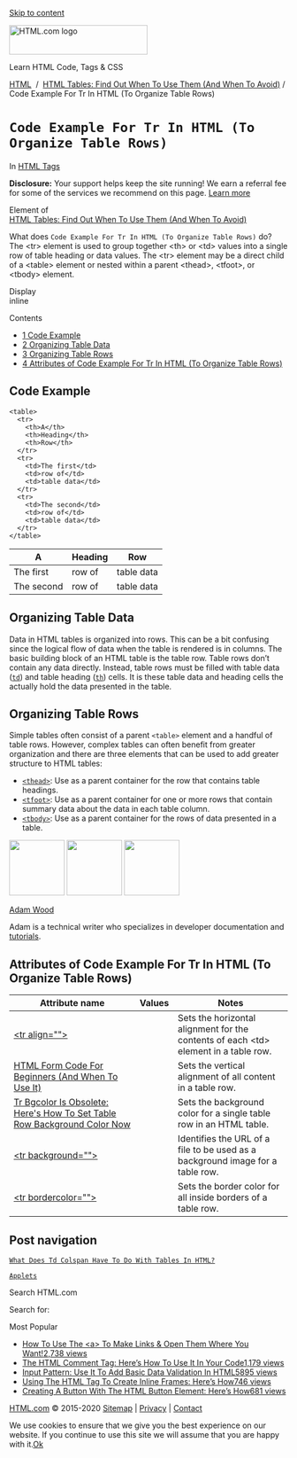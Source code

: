 <a href="#site-main" class="skip-link screen-reader-text">Skip to content</a>

<img src="https://html.com/wp-content/uploads/html-com-logo.png" alt="HTML.com logo" class="custom-logo sp-no-webp" srcset="https://html.com/wp-content/uploads/html-com-logo.png" width="250" height="53" />

[](https://html.com/)

Learn HTML Code, Tags & CSS

[HTML](https://html.com/)  /  [HTML Tables: Find Out When To Use Them (And When To Avoid)](https://html.com/tables/) / Code Example For Tr In HTML (To Organize Table Rows)

`Code Example For Tr In HTML (To Organize Table Rows)`
======================================================

In <span class="post-meta-category">[HTML Tags](https://html.com/tags/)</span>

**Disclosure:** Your support helps keep the site running! We earn a referral fee for some of the services we recommend on this page. [Learn more](https://html.com/disclosure/)

Element of  
[HTML Tables: Find Out When To Use Them (And When To Avoid)](https://html.com/tables/)

What does `Code Example For Tr In HTML (To Organize Table Rows)` do?  
The &lt;tr&gt; element is used to group together &lt;th&gt; or &lt;td&gt; values into a single row of table heading or data values. The &lt;tr&gt; element may be a direct child of a &lt;table&gt; element or nested within a parent &lt;thead&gt;, &lt;tfoot&gt;, or &lt;tbody&gt; element.

Display  
inline

Contents

-   [<span class="toc_number toc_depth_1">1</span> Code Example](#Code_Example)
-   [<span class="toc_number toc_depth_1">2</span> Organizing Table Data](#Organizing_Table_Data)
-   [<span class="toc_number toc_depth_1">3</span> Organizing Table Rows](#Organizing_Table_Rows)
-   [<span class="toc_number toc_depth_1">4</span> Attributes of Code Example For Tr In HTML (To Organize Table Rows)](#Attributes_of_Code_Example_For_Tr_In_HTML_To_Organize_Table_Rows)

<span id="Code_Example">Code Example</span>
-------------------------------------------

    <table>
      <tr>
        <th>A</th>
        <th>Heading</th>
        <th>Row</th>
      </tr>
      <tr>
        <td>The first</td>
        <td>row of</td>
        <td>table data</td>
      </tr>
      <tr>
        <td>The second</td>
        <td>row of</td>
        <td>table data</td>
      </tr>
    </table>

<table><thead><tr class="header"><th>A</th><th>Heading</th><th>Row</th></tr></thead><tbody><tr class="odd"><td>The first</td><td>row of</td><td>table data</td></tr><tr class="even"><td>The second</td><td>row of</td><td>table data</td></tr></tbody></table>

<span class="underline"></span>

<span id="Organizing_Table_Data">Organizing Table Data</span>
-------------------------------------------------------------

Data in HTML tables is organized into rows. This can be a bit confusing since the logical flow of data when the table is rendered is in columns. The basic building block of an HTML table is the table row. Table rows don’t contain any data directly. Instead, table rows must be filled with table data ([`td`](https://html.com/tags/td/)) and table heading ([`th`](https://html.com/tags/th/)) cells. It is these table data and heading cells the actually hold the data presented in the table.

<span id="Organizing_Table_Rows">Organizing Table Rows</span>
-------------------------------------------------------------

Simple tables often consist of a parent `<table>` element and a handful of table rows. However, complex tables can often benefit from greater organization and there are three elements that can be used to add greater structure to HTML tables:

-   [`<thead>`](https://html.com/tags/thead/): Use as a parent container for the row that contains table headings.
-   [`<tfoot>`](https://html.com/tags/tfoot/): Use as a parent container for one or more rows that contain summary data about the data in each table column.
-   [`<tbody>`](https://html.com/tags/tbody/): Use as a parent container for the rows of data presented in a table.

<img src="http://html.com/wp-content/plugins/a3-lazy-load/assets/images/lazy_placeholder.gif" class="lazy lazy-hidden avatar avatar-100 photo" width="100" height="100" />

<img src="http://html.com/wp-content/plugins/a3-lazy-load/assets/images/lazy_placeholder.gif" class="lazy lazy-hidden avatar avatar-100 photo" width="100" height="100" />

<img src="https://secure.gravatar.com/avatar/3af4194cc38fbc6d4e68fbe7536347d5?s=100&amp;d=mm&amp;r=g" class="avatar avatar-100 photo" srcset="https://secure.gravatar.com/avatar/3af4194cc38fbc6d4e68fbe7536347d5?s=200&amp;d=mm&amp;r=g 2x" width="100" height="100" />

[Adam Wood](https://html.com/author/html/)

<span class="fn">Adam is a technical writer who specializes in developer documentation and [tutorials](https://html.com/).</span>

[<span class="saboxplugin-icon-grey saboxplugin-icon-linkedin"></span>](https://www.linkedin.com/in/adammichaelwood)

<span id="tho-end-content" style="display: block; visibility: hidden;"></span>

<span id="Attributes_of_Code_Example_For_Tr_In_HTML_To_Organize_Table_Rows">Attributes of Code Example For Tr In HTML (To Organize Table Rows)</span>
-----------------------------------------------------------------------------------------------------------------------------------------------------

<table><thead><tr class="header"><th>Attribute name</th><th>Values</th><th>Notes</th></tr></thead><tbody><tr class="odd"><td><a href="https://html.com/attributes/tr-align/" class="linked-name deprecated">&lt;tr align=""&gt;</a><br />
</td><td></td><td>Sets the horizontal alignment for the contents of each &lt;td&gt; element in a table row.</td></tr><tr class="even"><td><a href="https://html.com/attributes/tr-valign/" class="linked-name deprecated">HTML Form Code For Beginners (And When To Use It)</a><br />
</td><td></td><td>Sets the vertical alignment of all content in a table row.</td></tr><tr class="odd"><td><a href="https://html.com/attributes/tr-bgcolor/" class="linked-name deprecated">Tr Bgcolor Is Obsolete: Here's How To Set Table Row Background Color Now</a><br />
</td><td></td><td>Sets the background color for a single table row in an HTML table.</td></tr><tr class="even"><td><a href="https://html.com/attributes/tr-background/" class="linked-name deprecated">&lt;tr background=""&gt;</a><br />
</td><td></td><td>Identifies the URL of a file to be used as a background image for a table row.</td></tr><tr class="odd"><td><a href="https://html.com/attributes/tr-bordercolor/" class="linked-name deprecated">&lt;tr bordercolor=""&gt;</a><br />
</td><td></td><td>Sets the border color for all inside borders of a table row.</td></tr></tbody></table>

Post navigation
---------------

[<span class="nav-link-label"><span class="genericon genericon-previous"></span></span>`What Does Td Colspan Have To Do With Tables In HTML?`](https://html.com/attributes/td-colspan/)

[`Applets`<span class="nav-link-label"><span class="genericon genericon-next"></span></span>](https://html.com/applets/)

Search HTML.com

<span class="screen-reader-text">Search for:</span>

Most Popular

-   <a href="https://html.com/attributes/a-target/" class="popular_posts_bars_link">How To Use The &lt;a&gt; To Make Links &amp; Open Them Where You Want!</a><span class="popular_posts_bars_comment_count_hold"><a href="https://html.com/attributes/a-target/#comments" class="popular_posts_bars_comment_count">2,738 views</a><span class="popular_posts_bars_comment_count_triangle"></span></span>
-   <a href="https://html.com/tags/comment-tag/" class="popular_posts_bars_link">The HTML Comment Tag: Here’s How To Use It In Your Code</a><span class="popular_posts_bars_comment_count_hold"><a href="https://html.com/tags/comment-tag/#comments" class="popular_posts_bars_comment_count">1,179 views</a><span class="popular_posts_bars_comment_count_triangle"></span></span>
-   <a href="https://html.com/attributes/input-pattern/" class="popular_posts_bars_link">Input Pattern: Use It To Add Basic Data Validation In HTML5</a><span class="popular_posts_bars_comment_count_hold"><a href="https://html.com/attributes/input-pattern/#comments" class="popular_posts_bars_comment_count">895 views</a><span class="popular_posts_bars_comment_count_triangle"></span></span>
-   <a href="https://html.com/tags/iframe/" class="popular_posts_bars_link">Using The HTML Tag To Create Inline Frames: Here’s How</a><span class="popular_posts_bars_comment_count_hold"><a href="https://html.com/tags/iframe/#comments" class="popular_posts_bars_comment_count">746 views</a><span class="popular_posts_bars_comment_count_triangle"></span></span>
-   <a href="https://html.com/tags/button/" class="popular_posts_bars_link">Creating A Button With The HTML Button Element: Here’s How</a><span class="popular_posts_bars_comment_count_hold"><a href="https://html.com/tags/button/#comments" class="popular_posts_bars_comment_count">681 views</a><span class="popular_posts_bars_comment_count_triangle"></span></span>

[HTML.com](https://html.com/) © 2015-2020 [Sitemap](https://html.com/sitemap/) | [Privacy](https://html.com/privacy/) | [Contact](https://html.com/contact/)

<span id="cn-notice-text" class="cn-text-container">We use cookies to ensure that we give you the best experience on our website. If you continue to use this site we will assume that you are happy with it.</span><span id="cn-notice-buttons" class="cn-buttons-container"><a href="#" id="cn-accept-cookie" class="cn-set-cookie cn-button bootstrap button">Ok</a></span><a href="javascript:void(0);" id="cn-close-notice" class="cn-close-icon"></a>
